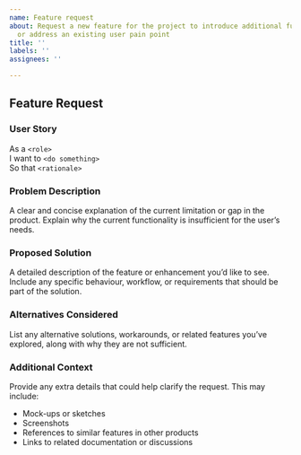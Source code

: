 ```yaml
---
name: Feature request
about: Request a new feature for the project to introduce additional functionality
  or address an existing user pain point
title: ''
labels: ''
assignees: ''

---
```


## Feature Request

### User Story
As a `<role>`  
I want to `<do something>`  
So that `<rationale>`  


### Problem Description
A clear and concise explanation of the current limitation or gap in the product. Explain why the current functionality is insufficient for the user’s needs.


### Proposed Solution
A detailed description of the feature or enhancement you’d like to see. Include any specific behaviour, workflow, or requirements that should be part of the solution.


### Alternatives Considered
List any alternative solutions, workarounds, or related features you’ve explored, along with why they are not sufficient.


### Additional Context
Provide any extra details that could help clarify the request. This may include:
- Mock-ups or sketches
- Screenshots
- References to similar features in other products
- Links to related documentation or discussions
